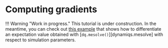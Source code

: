 # Computing gradients

!!! Warning "Work in progress."
    This tutorial is under construction. In the meantime, you can check out [this example](../getting_started/examples.md#compute-gradients-with-respect-to-some-parameters) that shows how to differentiate an expectation value obtained with [`dq.mesolve()`][dynamiqs.mesolve] with respect to simulation parameters.
